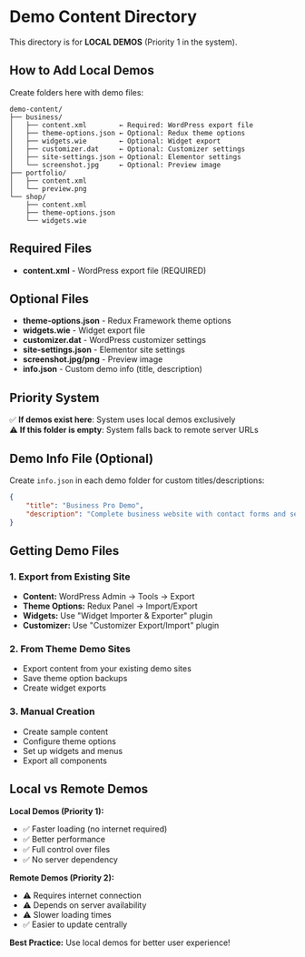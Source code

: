 # Demo Content Directory

This directory is for **LOCAL DEMOS** (Priority 1 in the system).

## How to Add Local Demos

Create folders here with demo files:

```
demo-content/
├── business/
│   ├── content.xml        ← Required: WordPress export file
│   ├── theme-options.json ← Optional: Redux theme options
│   ├── widgets.wie        ← Optional: Widget export
│   ├── customizer.dat     ← Optional: Customizer settings
│   ├── site-settings.json ← Optional: Elementor settings
│   └── screenshot.jpg     ← Optional: Preview image
├── portfolio/
│   ├── content.xml
│   └── preview.png
└── shop/
    ├── content.xml
    ├── theme-options.json
    └── widgets.wie
```

## Required Files

- **content.xml** - WordPress export file (REQUIRED)

## Optional Files

- **theme-options.json** - Redux Framework theme options
- **widgets.wie** - Widget export file
- **customizer.dat** - WordPress customizer settings
- **site-settings.json** - Elementor site settings
- **screenshot.jpg/png** - Preview image
- **info.json** - Custom demo info (title, description)

## Priority System

✅ **If demos exist here**: System uses local demos exclusively  
⚠️ **If this folder is empty**: System falls back to remote server URLs  

## Demo Info File (Optional)

Create `info.json` in each demo folder for custom titles/descriptions:

```json
{
    "title": "Business Pro Demo",
    "description": "Complete business website with contact forms and services"
}
```

## Getting Demo Files

### 1. Export from Existing Site
- **Content:** WordPress Admin → Tools → Export
- **Theme Options:** Redux Panel → Import/Export
- **Widgets:** Use "Widget Importer & Exporter" plugin
- **Customizer:** Use "Customizer Export/Import" plugin

### 2. From Theme Demo Sites
- Export content from your existing demo sites
- Save theme option backups
- Create widget exports

### 3. Manual Creation
- Create sample content
- Configure theme options
- Set up widgets and menus
- Export all components

## Local vs Remote Demos

**Local Demos (Priority 1):**
- ✅ Faster loading (no internet required)
- ✅ Better performance
- ✅ Full control over files
- ✅ No server dependency

**Remote Demos (Priority 2):**
- ⚠️ Requires internet connection
- ⚠️ Depends on server availability
- ⚠️ Slower loading times
- ✅ Easier to update centrally

**Best Practice:** Use local demos for better user experience!